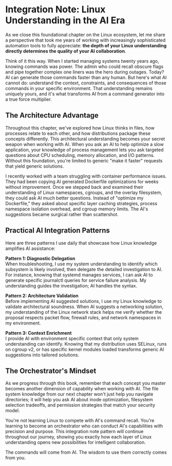 # Integration Note: Linux Understanding in the AI Era

As we close this foundational chapter on the Linux ecosystem, let me share a perspective that took me years of working with increasingly sophisticated automation tools to fully appreciate: **the depth of your Linux understanding directly determines the quality of your AI collaboration**.

Think of it this way. When I started managing systems twenty years ago, knowing commands was power. The admin who could recall obscure flags and pipe together complex one liners was the hero during outages. Today? AI can generate those commands faster than any human. But here's what AI cannot do: understand the context, constraints, and consequences of those commands in your specific environment. That understanding remains uniquely yours, and it's what transforms AI from a command generator into a true force multiplier.

## The Architecture Advantage

Throughout this chapter, we've explored how Linux thinks in files, how processes relate to each other, and how distributions package these concepts differently. This architectural understanding becomes your secret weapon when working with AI. When you ask an AI to help optimize a slow application, your knowledge of process management lets you ask targeted questions about CPU scheduling, memory allocation, and I/O patterns. Without this foundation, you're limited to generic "make it faster" requests that yield generic solutions.

I recently worked with a team struggling with container performance issues. They had been copying AI generated Dockerfile optimizations for weeks without improvement. Once we stepped back and examined their understanding of Linux namespaces, cgroups, and the overlay filesystem, they could ask AI much better questions. Instead of "optimize my Dockerfile," they asked about specific layer caching strategies, process namespace isolation overhead, and cgroup memory limits. The AI's suggestions became surgical rather than scattershot.

## Practical AI Integration Patterns

Here are three patterns I use daily that showcase how Linux knowledge amplifies AI assistance:

**Pattern 1: Diagnostic Delegation**  
When troubleshooting, I use my system understanding to identify which subsystem is likely involved, then delegate the detailed investigation to AI. For instance, knowing that systemd manages services, I can ask AI to generate specific journalctl queries for service failure analysis. My understanding guides the investigation; AI handles the syntax.

**Pattern 2: Architecture Validation**  
Before implementing AI suggested solutions, I use my Linux knowledge to validate architectural soundness. When AI suggests a networking solution, my understanding of the Linux network stack helps me verify whether the proposal respects packet flow, firewall rules, and network namespaces in my environment.

**Pattern 3: Context Enrichment**  
I provide AI with environment specific context that only system understanding can identify. Knowing that my distribution uses SELinux, runs on cgroup v2, or has specific kernel modules loaded transforms generic AI suggestions into tailored solutions.

## The Orchestrator's Mindset

As we progress through this book, remember that each concept you master becomes another dimension of capability when working with AI. The file system knowledge from our next chapter won't just help you navigate directories; it will help you ask AI about inode optimization, filesystem selection tradeoffs, and permission strategies that match your security model.

You're not learning Linux to compete with AI's command recall. You're learning to become an orchestrator who can conduct AI's capabilities with precision and purpose. This integration note pattern will continue throughout our journey, showing you exactly how each layer of Linux understanding opens new possibilities for intelligent collaboration.

The commands will come from AI. The wisdom to use them correctly comes from you.